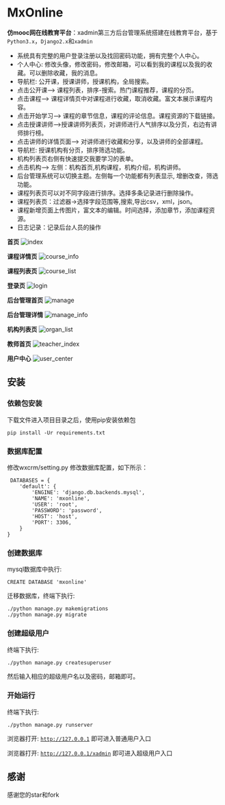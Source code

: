 # MxOnline

**仿mooc网在线教育平台**：xadmin第三方后台管理系统搭建在线教育平台，基于<code>Python3.x</code>，<code>Django2.x</code>和<code>xadmin</code>


- 系统具有完整的用户登录注册以及找回密码功能，拥有完整个人中心。
- 个人中心: 修改头像，修改密码，修改邮箱，可以看到我的课程以及我的收藏。可以删除收藏，我的消息。
- 导航栏: 公开课，授课讲师，授课机构，全局搜索。
- 点击公开课–> 课程列表，排序-搜索。热门课程推荐，课程的分页。
- 点击课程–> 课程详情页中对课程进行收藏，取消收藏。富文本展示课程内容。
- 点击开始学习–> 课程的章节信息，课程的评论信息。课程资源的下载链接。
- 点击授课讲师–>授课讲师列表页，对讲师进行人气排序以及分页，右边有讲师排行榜。
- 点击讲师的详情页面–> 对讲师进行收藏和分享，以及讲师的全部课程。
- 导航栏: 授课机构有分页，排序筛选功能。
- 机构列表页右侧有快速提交我要学习的表单。
- 点击机构–> 左侧：机构首页,机构课程，机构介绍，机构讲师。
- 后台管理系统可以切换主题。左侧每一个功能都有列表显示, 增删改查，筛选功能。
- 课程列表页可以对不同字段进行排序。选择多条记录进行删除操作。
- 课程列表页：过滤器->选择字段范围等,搜索,导出csv，xml，json。
- 课程新增页面上传图片，富文本的编辑。时间选择，添加章节，添加课程资源。
- 日志记录：记录后台人员的操作


**首页**
![index](https://github.com/weilanhanf/Photos/blob/master/MxOnline/index.png?raw=true)


**课程详情页**
![course_info](https://github.com/weilanhanf/Photos/blob/master/MxOnline/course_info.png?raw=true)


**课程列表页**
![course_list](https://github.com/weilanhanf/Photos/blob/master/MxOnline/course_list.png?raw=true)


**登录页**
![login](https://github.com/weilanhanf/Photos/blob/master/MxOnline/login.png?raw=true)


**后台管理首页**
![manage](https://github.com/weilanhanf/Photos/blob/master/MxOnline/manage.png?raw=true)


**后台管理详情**
![manage_info](https://github.com/weilanhanf/Photos/blob/master/MxOnline/manage_info.png?raw=true)


**机构列表页**
![organ_list](https://github.com/weilanhanf/Photos/blob/master/MxOnline/organ_list.png?raw=true)


**教师首页**
![teacher_index](https://github.com/weilanhanf/Photos/blob/master/MxOnline/teacher_index.png?raw=true)


**用户中心**
![user_center](https://github.com/weilanhanf/Photos/blob/master/MxOnline/user_center.png?raw=true)



## 安装

### 依赖包安装

下载文件进入项目目录之后，使用pip安装依赖包

<code>pip install -Ur requirements.txt</code>

### 数据库配置

修改wxcrm/setting.py 修改数据库配置，如下所示：

```
 DATABASES = {
    'default': {
        'ENGINE': 'django.db.backends.mysql',
        'NAME': 'mxonline',
        'USER': 'root', 
        'PASSWORD': 'password',
        'HOST': 'host',
        'PORT': 3306,
    }
}
```

### 创建数据库

mysql数据库中执行:

<code>CREATE DATABASE 'mxonline'</code>

迁移数据库，终端下执行:

```
./python manage.py makemigrations
./python manage.py migrate
```

### 创建超级用户

终端下执行:

<code>./python manage.py createsuperuser</code>

然后输入相应的超级用户名以及密码，邮箱即可。

### 开始运行

终端下执行:

<code>./python manage.py runserver</code>
 
浏览器打开: <code>http://127.0.0.1</code> 即可进入普通用户入口

浏览器打开: <code>http://127.0.0.1/xadmin</code> 即可进入超级用户入口
  
## 感谢

感谢您的star和fork

